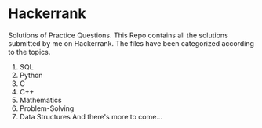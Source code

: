 # Hackerrank
Solutions of Practice Questions.
This Repo contains all the solutions submitted by me on Hackerrank.
The files have been categorized according to the topics.
1. SQL
2. Python
3. C
4. C++
5. Mathematics
6. Problem-Solving
7. Data Structures
And there's more to come...
